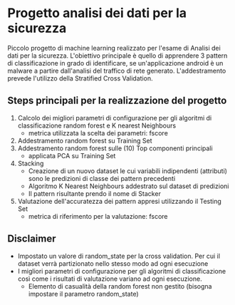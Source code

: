 # Progetto analisi dei dati per la sicurezza
Piccolo progetto di machine learning realizzato per l'esame di Analisi dei dati per la sicurezza.
L'obiettivo principale è quello di apprendere 3 pattern di classificazione in grado di identificare, se un'applicazione android è un malware a partire dall'analisi del traffico di rete generato. L'addestramento prevede l'utilizzo della Stratified Cross Validation.

## Steps principali per la realizzazione del progetto
1. Calcolo dei migliori parametri di configurazione per gli algoritmi di classificazione random forest e K nearest Neighbours 
   - metrica utilizzata la scelta dei parametri: fscore
2. Addestramento random forest su Training Set
3. Addestramento random forest sulle (10) Top componenti principali
   - applicata PCA su Training Set
4. Stacking
   - Creazione di un nuovo dataset le cui variabili indipendenti (attributi) sono le predizioni di classe dei pattern precedenti
   - Algoritmo K Nearest Neighbours addestrato sul dataset di predizioni
   - Il pattern risultante prendo il nome di Stacker
5. Valutazione dell'accuratezza dei pattern appresi utilizzando il Testing Set
   - metrica di riferimento per la valutazione: fscore
   
## Disclaimer
   - Impostato un valore di random_state per la cross validation. Per cui il dataset verrà partizionato nello stesso modo ad ogni esecuzione
   - I migliori parametri di configurazione per gli algoritmi di classificazione così come i risultati di valutazione variano ad ogni esecuzione. 
     - Elemento di casualità della random forest non gestito (bisogna impostare il parametro random_state)
